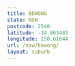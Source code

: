 ```yaml
---
title: BEWONG
state: NSW
postcode: 2540
latitude: -34.863483
longitude: 150.61644
url: /nsw/bewong/
layout: suburb
---
```

